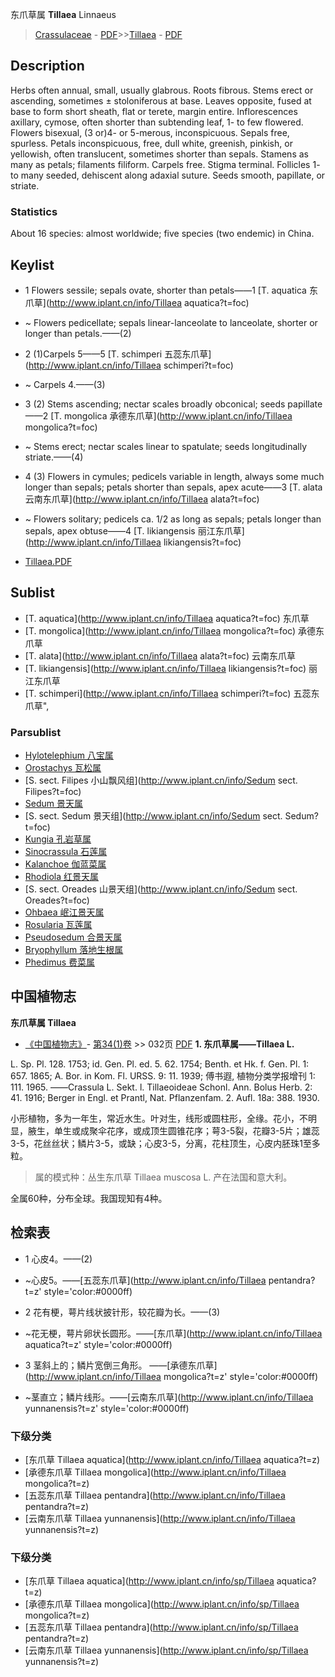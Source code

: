 东爪草属 **Tillaea** Linnaeus

> [Crassulaceae](http://www.iplant.cn/info/Crassulaceae?t=foc) - [PDF](http://www.iplant.cn/foc/pdf/Crassulaceae.pdf)>>[Tillaea](http://www.iplant.cn/info/Tillaea?t=foc) - [PDF](http://www.iplant.cn/foc/pdf/Tillaea.pdf)

## Description

Herbs often annual, small, usually glabrous. Roots fibrous. Stems erect or ascending, sometimes ± stoloniferous at base. Leaves opposite, fused at base to form short sheath, flat or terete, margin entire. Inflorescences axillary, cymose, often shorter than subtending leaf, 1- to few flowered. Flowers bisexual, (3 or)4- or 5-merous, inconspicuous. Sepals free, spurless. Petals inconspicuous, free, dull white, greenish, pinkish, or yellowish, often translucent, sometimes shorter than sepals. Stamens as many as petals; filaments filiform. Carpels free. Stigma terminal. Follicles 1- to many seeded, dehiscent along adaxial suture. Seeds smooth, papillate, or striate.

### Statistics
About 16 species: almost worldwide; five species (two endemic) in China.
## Keylist

* 1 Flowers sessile; sepals ovate, shorter than petals——1 [T. aquatica 东爪草](http://www.iplant.cn/info/Tillaea aquatica?t=foc)
* ~ Flowers pedicellate; sepals linear-lanceolate to lanceolate, shorter or longer than petals.——(2)

* 2 (1)Carpels 5——5 [T. schimperi 五蕊东爪草](http://www.iplant.cn/info/Tillaea schimperi?t=foc)
* ~ Carpels 4.——(3)

* 3 (2) Stems ascending; nectar scales broadly obconical; seeds papillate——2 [T. mongolica 承德东爪草](http://www.iplant.cn/info/Tillaea mongolica?t=foc)
* ~ Stems erect; nectar scales linear to spatulate; seeds longitudinally striate.——(4)

* 4 (3) Flowers in cymules; pedicels variable in length, always some much longer than sepals; petals shorter than sepals, apex acute——3 [T. alata 云南东爪草](http://www.iplant.cn/info/Tillaea alata?t=foc)
* ~ Flowers solitary; pedicels ca. 1/2 as long as sepals; petals longer than sepals, apex obtuse——4 [T. likiangensis 丽江东爪草](http://www.iplant.cn/info/Tillaea likiangensis?t=foc)
* [Tillaea.PDF](http://www.iplant.cn/foc/pdf/Tillaea.pdf)

## Sublist

* [T.  aquatica](http://www.iplant.cn/info/Tillaea aquatica?t=foc)
 东爪草
* [T.  mongolica](http://www.iplant.cn/info/Tillaea mongolica?t=foc)
 承德东爪草
* [T.  alata](http://www.iplant.cn/info/Tillaea alata?t=foc)
 云南东爪草
* [T.  likiangensis](http://www.iplant.cn/info/Tillaea likiangensis?t=foc)
 丽江东爪草
* [T.  schimperi](http://www.iplant.cn/info/Tillaea schimperi?t=foc) 五蕊东爪草",

### Parsublist

* [Hylotelephium  八宝属](http://www.iplant.cn/info/Hylotelephium?t=foc)
* [Orostachys  瓦松属](http://www.iplant.cn/info/Orostachys?t=foc)
* [S.  sect. Filipes  小山飘风组](http://www.iplant.cn/info/Sedum sect. Filipes?t=foc)
* [Sedum  景天属](http://www.iplant.cn/info/Sedum?t=foc)
* [S.  sect. Sedum  景天组](http://www.iplant.cn/info/Sedum sect. Sedum?t=foc)
* [Kungia  孔岩草属](http://www.iplant.cn/info/Kungia?t=foc)
* [Sinocrassula  石莲属](http://www.iplant.cn/info/Sinocrassula?t=foc)
* [Kalanchoe  伽蓝菜属](http://www.iplant.cn/info/Kalanchoe?t=foc)
* [Rhodiola  红景天属](http://www.iplant.cn/info/Rhodiola?t=foc)
* [S.  sect. Oreades  山景天组](http://www.iplant.cn/info/Sedum sect. Oreades?t=foc)
* [Ohbaea  岷江景天属](http://www.iplant.cn/info/Ohbaea?t=foc)
* [Rosularia  瓦莲属](http://www.iplant.cn/info/Rosularia?t=foc)
* [Pseudosedum  合景天属](http://www.iplant.cn/info/Pseudosedum?t=foc)
* [Bryophyllum  落地生根属](http://www.iplant.cn/info/Bryophyllum?t=foc)
* [Phedimus  费菜属](http://www.iplant.cn/info/Phedimus?t=foc)

## 中国植物志

**东爪草属 Tillaea**

* [《中国植物志》](http://www.iplant.cn/frps)- [第34(1)卷](http://www.iplant.cn/frps/vol/34(1)) >> 032页 [PDF](http://www.iplant.cn/frps/pdf/34(1)/032y.pdf)
**1. 东爪草属——Tillaea L.**

L. Sp. Pl. 128. 1753; id. Gen. Pl. ed. 5. 62. 1754; Benth. et Hk. f. Gen. Pl. 1: 657. 1865; A. Bor. in Kom. Fl. URSS. 9: 11. 1939; 傅书遐, 植物分类学报增刊 1: 111. 1965. ——Crassula L. Sekt. l. Tillaeoideae Schonl. Ann. Bolus Herb. 2: 41. 1916; Berger in Engl. et Prantl, Nat. Pflanzenfam. 2. Aufl. 18a: 388. 1930.

小形植物，多为一年生，常近水生。叶对生，线形或圆柱形，全缘。花小，不明显，腋生，单生或成聚伞花序，或成顶生圆锥花序；萼3-5裂，花瓣3-5片；雄蕊3-5，花丝丝状；鳞片3-5，或缺；心皮3-5，分离，花柱顶生，心皮内胚珠1至多粒。

> 属的模式种：丛生东爪草 Tillaea muscosa L. 产在法国和意大利。

全属60种，分布全球。我国现知有4种。

## 检索表

* 1 心皮4。——(2)
* ~心皮5。——[五蕊东爪草](http://www.iplant.cn/info/Tillaea pentandra?t=z'  style='color:#0000ff)
* 2 花有梗，萼片线状披针形，较花瓣为长。——(3)
* ~花无梗，萼片卵状长圆形。——[东爪草](http://www.iplant.cn/info/Tillaea aquatica?t=z'  style='color:#0000ff)
* 3 茎斜上的；鳞片宽倒三角形。 ——[承德东爪草](http://www.iplant.cn/info/Tillaea mongolica?t=z'  style='color:#0000ff)

* ~茎直立；鳞片线形。——[云南东爪草](http://www.iplant.cn/info/Tillaea yunnanensis?t=z'  style='color:#0000ff)

### 下级分类
* [东爪草  Tillaea aquatica](http://www.iplant.cn/info/Tillaea aquatica?t=z)
* [承德东爪草  Tillaea mongolica](http://www.iplant.cn/info/Tillaea mongolica?t=z)
* [五蕊东爪草  Tillaea pentandra](http://www.iplant.cn/info/Tillaea pentandra?t=z)
* [云南东爪草  Tillaea yunnanensis](http://www.iplant.cn/info/Tillaea yunnanensis?t=z)

### 下级分类
* [东爪草  Tillaea aquatica](http://www.iplant.cn/info/sp/Tillaea aquatica?t=z)
* [承德东爪草  Tillaea mongolica](http://www.iplant.cn/info/sp/Tillaea mongolica?t=z)
* [五蕊东爪草  Tillaea pentandra](http://www.iplant.cn/info/sp/Tillaea pentandra?t=z)
* [云南东爪草  Tillaea yunnanensis](http://www.iplant.cn/info/sp/Tillaea yunnanensis?t=z)
